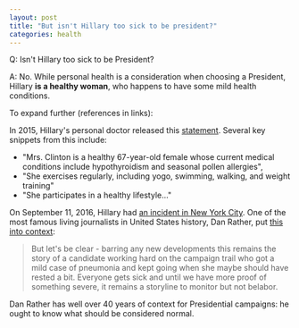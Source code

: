 ```yaml
---
layout: post
title: "But isn't Hillary too sick to be president?"
categories: health
---
```


Q: Isn't Hillary too sick to be President?

A: No. While personal health is a consideration when choosing a
President, Hillary **is a healthy woman**, who happens to have some mild
health conditions.

To expand further (references in links):

In 2015, Hillary's personal doctor released this
[statement](https://m.hrc.onl/secretary/10-documents/01-health-financial-records/2015-07-28_Statement_of_Health_-_LBardack.pdf).
Several key snippets from this include:

* "Mrs. Clinton is a healthy 67-year-old female whose current medical
conditions include hypothyroidism and seasonal pollen allergies",
* "She exercises regularly, including yogo, swimming, walking, and
  weight training"
* "She participates in a healthy lifestyle..."


On September 11, 2016, Hillary had
[an incident in New York City](https://www.washingtonpost.com/politics/clinton-falls-ill-during-911-memorial-service-in-new-york/2016/09/11/a52e09c2-7855-11e6-ac8e-cf8e0dd91dc7_story.html). One
of the most famous living journalists in United States history, Dan
Rather, put
[this into context](https://www.facebook.com/theDanRather/posts/10157417560045716):

> But let's be clear - barring any new developments this remains the
> story of a candidate working hard on the campaign trail who got a
> mild case of pneumonia and kept going when she maybe should have
> rested a bit. Everyone gets sick and until we have more proof of
> something severe, it remains a storyline to monitor but not belabor.

Dan Rather has well over 40 years of context for Presidential
campaigns: he ought to know what should be considered normal.
